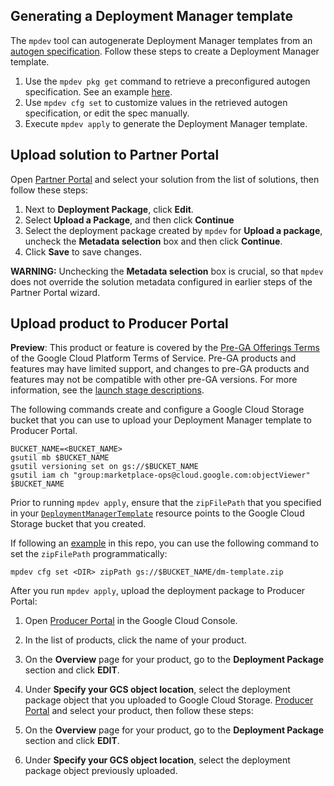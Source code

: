 ## Generating a Deployment Manager template

The `mpdev` tool can autogenerate Deployment Manager templates from an
[autogen specification](./autogen-reference.md). Follow these steps to create a
Deployment Manager template.

1. Use the `mpdev pkg get` command to retrieve a preconfigured autogen
specification. See an example [here](../examples/deployment-manager/autogen/singlevm/README.md).
1. Use `mpdev cfg set` to customize values in the retrieved autogen
specification, or edit the spec manually.
3. Execute `mpdev apply` to generate the Deployment Manager template.

## Upload solution to Partner Portal

Open [Partner Portal](https://console.cloud.google.com/partner/solutions) and 
select your solution from the list of solutions, then follow these steps:

1. Next to **Deployment Package**, click **Edit**.
1. Select **Upload a Package**, and then click **Continue**
1. Select the deployment package created by `mpdev` for **Upload a package**,
uncheck the **Metadata selection** box and then click **Continue**.
1. Click **Save** to save changes.

**WARNING:** Unchecking the **Metadata selection** box is crucial, so that
`mpdev` does not override the solution metadata configured in earlier steps of
the Partner Portal wizard.

## Upload product to Producer Portal
**Preview**: This product or feature is covered by the [Pre-GA Offerings Terms](https://cloud.devsite.corp.google.com/terms/service-terms#1) of the Google Cloud Platform Terms of Service. Pre-GA products and features may have limited support, and changes to pre-GA products and features may not be compatible with other pre-GA versions. For more information, see the [launch stage descriptions](https://cloud.devsite.corp.google.com/products#product-launch-stages).

The following commands create and configure a Google Cloud Storage bucket that you can use to upload
your Deployment Manager template to Producer Portal.

```
BUCKET_NAME=<BUCKET_NAME>
gsutil mb $BUCKET_NAME
gsutil versioning set on gs://$BUCKET_NAME
gsutil iam ch "group:marketplace-ops@cloud.google.com:objectViewer" $BUCKET_NAME
```

Prior to running `mpdev apply`, ensure that the `zipFilePath` that you specified
in your [`DeploymentManagerTemplate`](../examples/deployment-manager/autogen/singlevm/configurations.yaml)
resource points to the Google Cloud Storage bucket that you created.

If following an [example](../examples/deployment-manager/autogen/singlevm) in
this repo, you can use the following command to set the `zipFilePath` programmatically:
```
mpdev cfg set <DIR> zipPath gs://$BUCKET_NAME/dm-template.zip
```

After you run `mpdev apply`, upload the deployment package to Producer Portal:

1. Open [Producer Portal](https://console.cloud.google.com/producer-portal) in the Google Cloud Console.
1.  In the list of products, click the name of your product.
1. On the **Overview** page for your product, go to the **Deployment Package**
 section and click **EDIT**.
1. Under **Specify your GCS object location**, select the deployment package
 object that you uploaded to Google Cloud Storage.
[Producer Portal](https://console.cloud.google.com/producer-portal) and select
your product, then follow these steps:

1. On the **Overview** page for your product, go to the **Deployment Package**
 section and click **EDIT**.
1. Under **Specify your GCS object location**, select the deployment package
 object previously uploaded.
